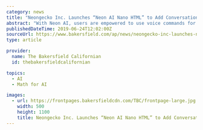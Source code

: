 ```yaml
---
category: news
title: "Neongecko Inc. Launches “Neon AI Nano HTML” to Add Conversational AI to Websites"
abstract: "With Neon AI, users are empowered to use voice commands for gathering helpful information from a company’s website, scheduling events, searching the web, home automation, real-time language translation, transcriptions, conversions, math solutions ..."
publishedDateTime: 2019-06-24T12:02:00Z
sourceUrl: https://www.bakersfield.com/ap/news/neongecko-inc-launches-neon-ai-nano-html-to-add-conversational/article_73fd9731-47ad-5c45-a40d-8cc18a2e2396.html
type: article

provider:
  name: The Bakersfield Californian
  id: thebakersfieldcalifornian

topics:
  - AI
  - Math for AI

images:
  - url: https://frontpages.bakersfieldcdn.com/TBC/frontpage-large.jpg
    width: 500
    height: 1100
    title: Neongecko Inc. Launches “Neon AI Nano HTML” to Add Conversational AI to Websites
---
```

